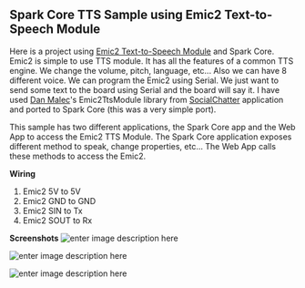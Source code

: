 Spark Core TTS Sample using Emic2 Text-to-Speech Module
-------------------------------------------------------

Here is a project using [Emic2 Text-to-Speech Module][1] and Spark Core. Emic2 is simple to use TTS module. It has all the features of a common TTS engine. We change the volume, pitch, language, etc... Also we can have 8 different voice. We can program the Emic2 using Serial. We just want to send some text to the board using Serial and the board will say it. I have used [Dan Malec][2]'s Emic2TtsModule library from [SocialChatter][3] application and ported to Spark Core (this was a very simple port).

This sample has two different applications, the Spark Core app and the Web App to access the Emic2 TTS Module. The Spark Core application exposes different method to speak, change properties, etc... The Web App calls these methods to access the Emic2. 

**Wiring**

 1. Emic2 5V to 5V 
 2. Emic2 GND to GND 
 3. Emic2 SIN to Tx 
 4. Emic2 SOUT to Rx

**Screenshots**
![enter image description here][4]

![enter image description here][5]

![enter image description here][6]


  [1]: http://www.parallax.com/product/30016
  [2]: https://github.com/dmalec
  [3]: https://github.com/dmalec/SocialChatter
  [4]: https://raw.githubusercontent.com/krvarma/TTS_SparkCore/master/coverimage.JPG
  [5]: https://raw.githubusercontent.com/krvarma/TTS_SparkCore/master/project.jpg
  [6]: https://raw.githubusercontent.com/krvarma/TTS_SparkCore/master/web.jpg